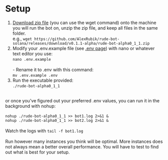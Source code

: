 # Setup

1. [Download zip file](https://github.com/AlexRubik/rude-bot-solana/releases) (you can use the wget command) onto the machine you will run the bot on, unzip the zip file, and keep all files in the same folder.\
   e.g., `wget https://github.com/AlexRubik/rude-bot-solana/releases/download/v0.1.1-alpha/rude-bot-alpha0_1_1.zip`
2. Modify your .env.example file (see [.env page](.env-file.md)) with nano or whatever text editor you use: \
   `nano .env.example`\
   \
   \- Rename it to .env with this command: \
   `mv .env.example .env`
3. Run the executable provided:\
   `./rude-bot-alpha0_1_1`&#x20;

&#x20;\
or once you've figured out your preferred .env values, you can run it in the \
background with nohup:\
\
`nohup ./rude-bot-alpha0_1_1 >> bot1.log 2>&1 &`\
`nohup ./rude-bot-alpha0_1_1 >> bot2.log 2>&1 &`\
\
Watch the logs with `tail -f bot1.log`\
\
Run however many instances you think will be optimal. More instances does not always mean a better overall performance. You will have to test to find out what is best for your setup.
